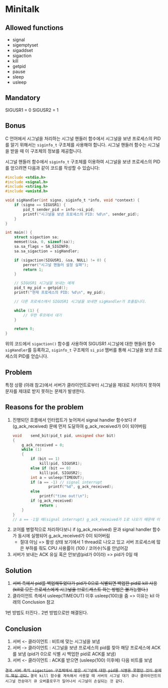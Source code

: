 # Minitalk

## Allowed functions
- signal
- sigemptyset
- sigaddset
- sigaction
- kill
- getpid
- pause
- sleep
- usleep

## Mandatory

SIGUSR1 = 0
SIGUSR2 = 1

## Bonus

C 언어에서 시그널을 처리하는 시그널 핸들러 함수에서 시그널을 보낸 프로세스의 PID를 알기 위해서는 `siginfo_t` 구조체를 사용해야 합니다. 시그널 핸들러 함수는 시그널을 받을 때 이 구조체의 정보를 제공합니다.

시그널 핸들러 함수에서 `siginfo_t` 구조체를 이용하여 시그널을 보낸 프로세스의 PID를 얻으려면 다음과 같이 코드를 작성할 수 있습니다:

```c
#include <stdio.h>
#include <signal.h>
#include <string.h>
#include <unistd.h>

void sigHandler(int signo, siginfo_t *info, void *context) {
    if (signo == SIGUSR1) {
        pid_t sender_pid = info->si_pid;
        printf("시그널을 보낸 프로세스의 PID: %d\n", sender_pid);
    }
}

int main() {
    struct sigaction sa;
    memset(&sa, 0, sizeof(sa));
    sa.sa_flags = SA_SIGINFO;
    sa.sa_sigaction = sigHandler;

    if (sigaction(SIGUSR1, &sa, NULL) != 0) {
        perror("시그널 핸들러 설정 실패");
        return 1;
    }

    // SIGUSR1 시그널을 보내는 예제
    pid_t my_pid = getpid();
    printf("현재 프로세스의 PID: %d\n", my_pid);

    // 다른 프로세스에서 SIGUSR1 시그널을 보내면 sigHandler가 호출됩니다.

    while (1) {
        // 무한 루프에서 대기
    }

    return 0;
}
```

위의 코드에서 `sigaction()` 함수를 사용하여 SIGUSR1 시그널에 대한 핸들러 함수 `sigHandler`를 등록하고, `siginfo_t` 구조체의 `si_pid` 멤버를 통해 시그널을 보낸 프로세스의 PID를 얻습니다.


## Problem

특정 상황 (아래 참고)에서 서버가 클라이언트로부터 시그널을 제대로 처리하지 못하여 문자를 제대로 받지 못하는 문제가 발생한다.

## Reasons for the problem

1. 진행되던 흐름에서 인터럽트가 늦어져서 signal handler 함수보다 if (g_ack_received) 문에 먼저 도달하여 g_ack_received가 0이 되어버림
	```c
	void	send_bit(pid_t pid, unsigned char bit)
	{
		g_ack_received = 0;
		while (1)
		{
			if (bit == 1)
				kill(pid, SIGUSR1);
			else if (bit == 0)
				kill(pid, SIGUSR2);
			int a = usleep(TIMEOUT);
			if (a == -1) // signal interrupt
					printf("%d", g_ack_received);
			else
				printf("time out!\n");
			if (g_ack_received)
				return ;
		}
	}
	// a == -1일 때(signal interrupt) g_ack_received가 1로 나오기 때문에 이 가정은 절대로 아님
	```
2. 코어를 병렬적으로 처리하다보니 if (g_ack_received) 문과 signal handler 함수가 동시에 실행되어 g_ack_received가 0이 되어버림
	- 절대 아님 => 활성 상태 보기에서 1 thread로 나오고 있고 서버 프로세스에 많은 부하를 줘도 CPU 사용률이 (100 / 코어수)%를 안넘어감
3. 서버가 보내는 ACK 유실 혹은 안보냄(pid가 0이라) => pid가 0일 때

## Solution

1. ~~서버 측에서 pid를 백업해두었다가 pid가 0으로 식별되면 백업한 pid로 kill 사용 (kill로 모든 프로세스에게 시그널을 브로드캐스트 하는 방법은 불가능했다.)~~
2. 클라이언트 측에서 usleep(TIMEOUT) 이후 usleep(100)을 줌 => 이유는 kil 아래의 Conclusion 참고

1번 방법도 터진다.. 2번 방법으로만 해결된다.

## Conclusion

1. 서버 <- 클라이언트 : 비트에 맞는 시그널을 보냄
2. 서버 -> 클라이언트 : 시그널을 보낸 프로세스의 pid를 찾아 해당 프로세스에 ACK를 보냄 (pid가 0으로 식별 시 백업한 pid로 ACK를 보냄)
3. 서버 <- 클라이언트 : ACK를 받으면 (usleep(100) 이후에) 다음 비트를 보냄

~~`결국 서버 측의 sigaction 구조체에서 받은 시그널에 대한 pid를 식별을 못했던 것이 문제의 핵심 같다.`~~
`결국 kill 함수를 계속해서 사용할 때 서버의 시그널 대기 큐나 클라이언트의 시그널 전송대기 큐 오버플로우가 일어나서 시그널이 손실되는 것 같다.`
